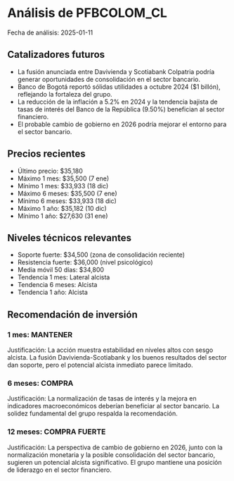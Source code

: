 # Análisis de PFBCOLOM_CL
Fecha de análisis: 2025-01-11

## Catalizadores futuros
- La fusión anunciada entre Davivienda y Scotiabank Colpatria podría generar oportunidades de consolidación en el sector bancario.
- Banco de Bogotá reportó sólidas utilidades a octubre 2024 ($1 billón), reflejando la fortaleza del grupo.
- La reducción de la inflación a 5.2% en 2024 y la tendencia bajista de tasas de interés del Banco de la República (9.50%) benefician al sector financiero.
- El probable cambio de gobierno en 2026 podría mejorar el entorno para el sector bancario.

## Precios recientes
- Último precio: $35,180
- Máximo 1 mes: $35,500 (7 ene)
- Mínimo 1 mes: $33,933 (18 dic)
- Máximo 6 meses: $35,500 (7 ene)
- Mínimo 6 meses: $33,933 (18 dic)
- Máximo 1 año: $35,182 (10 dic)
- Mínimo 1 año: $27,630 (31 ene)

## Niveles técnicos relevantes
- Soporte fuerte: $34,500 (zona de consolidación reciente)
- Resistencia fuerte: $36,000 (nivel psicológico)
- Media móvil 50 días: $34,800
- Tendencia 1 mes: Lateral alcista
- Tendencia 6 meses: Alcista
- Tendencia 1 año: Alcista

## Recomendación de inversión

### 1 mes: MANTENER
Justificación: La acción muestra estabilidad en niveles altos con sesgo alcista. La fusión Davivienda-Scotiabank y los buenos resultados del sector dan soporte, pero el potencial alcista inmediato parece limitado.

### 6 meses: COMPRA
Justificación: La normalización de tasas de interés y la mejora en indicadores macroeconómicos deberían beneficiar al sector bancario. La solidez fundamental del grupo respalda la recomendación.

### 12 meses: COMPRA FUERTE
Justificación: La perspectiva de cambio de gobierno en 2026, junto con la normalización monetaria y la posible consolidación del sector bancario, sugieren un potencial alcista significativo. El grupo mantiene una posición de liderazgo en el sector financiero.
